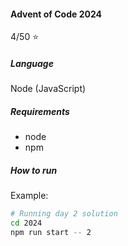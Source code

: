 #### Advent of Code 2024

4/50 :star:

##### Language

Node (JavaScript)

##### Requirements

-   node
-   npm

##### How to run

Example:

```bash
# Running day 2 solution
cd 2024
npm run start -- 2
```

